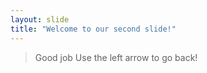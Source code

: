 ```yaml
---
layout: slide
title: "Welcome to our second slide!"
---
```

> Good job
Use the left arrow to go back!

